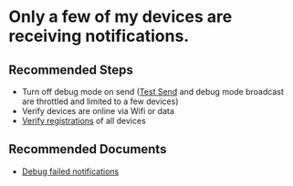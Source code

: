 <properties
    pageTitle="Only a few of my devices are receiving notifications."
    description="Only a few of my devices are receiving notifications."
    service="microsoft.notificationhubs"
    authors="locphan"
    authoralias="locphan"
    displayOrder="5"
    selfHelpType="resource"
    resource="namespaces"
    resourceTags="notificationHubs"
    productPesIds=""
    supportToicIds =""
    cloudEnvironments="MoonCake"
/>

# Only a few of my devices are receiving notifications.

## **Recommended Steps**

* Turn off debug mode on send ([Test Send](data-blade:Microsoft_Azure_NotificationHubs.TestSendBlade) and debug mode broadcast are throttled and limited to a few devices)
* Verify devices are online via Wifi or data
* [Verify registrations](https://docs.azure.cn/notification-hubs/notification-hubs-push-notification-fixer#self-diagnose-tips) of all devices

## **Recommended Documents**

* [Debug failed notifications](https://docs.azure.cn/notification-hubs/notification-hubs-push-notification-fixer#debug-failed-notifications-review-notification-outcome)<br>
